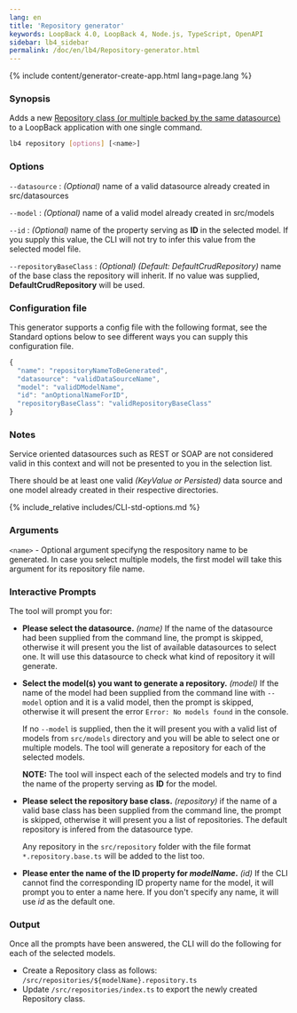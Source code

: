 ```yaml
---
lang: en
title: 'Repository generator'
keywords: LoopBack 4.0, LoopBack 4, Node.js, TypeScript, OpenAPI
sidebar: lb4_sidebar
permalink: /doc/en/lb4/Repository-generator.html
---
```


{% include content/generator-create-app.html lang=page.lang %}

### Synopsis

Adds a new
[Repository class (or multiple backed by the same datasource)](Repositories.md)
to a LoopBack application with one single command.

```sh
lb4 repository [options] [<name>]
```

### Options

`--datasource` : _(Optional)_ name of a valid datasource already created in
src/datasources

`--model` : _(Optional)_ name of a valid model already created in src/models

`--id` : _(Optional)_ name of the property serving as **ID** in the selected
model. If you supply this value, the CLI will not try to infer this value from
the selected model file.

`--repositoryBaseClass` : _(Optional)_ _(Default: DefaultCrudRepository)_ name
of the base class the repository will inherit. If no value was supplied,
**DefaultCrudRepository** will be used.

### Configuration file

This generator supports a config file with the following format, see the
Standard options below to see different ways you can supply this configuration
file.

```ts
{
  "name": "repositoryNameToBeGenerated",
  "datasource": "validDataSourceName",
  "model": "validDModelName",
  "id": "anOptionalNameForID",
  "repositoryBaseClass": "validRepositoryBaseClass"
}
```

### Notes

Service oriented datasources such as REST or SOAP are not considered valid in
this context and will not be presented to you in the selection list.

There should be at least one valid _(KeyValue or Persisted)_ data source and one
model already created in their respective directories.

{% include_relative includes/CLI-std-options.md %}

### Arguments

`<name>` - Optional argument specifyng the respository name to be generated. In
case you select multiple models, the first model will take this argument for its
repository file name.

### Interactive Prompts

The tool will prompt you for:

- **Please select the datasource.** _(name)_ If the name of the datasource had
  been supplied from the command line, the prompt is skipped, otherwise it will
  present you the list of available datasources to select one. It will use this
  datasource to check what kind of repository it will generate.

- **Select the model(s) you want to generate a repository.** _(model)_ If the
  name of the model had been supplied from the command line with `--model`
  option and it is a valid model, then the prompt is skipped, otherwise it will
  present the error `Error: No models found` in the console.

  If no `--model` is supplied, then the it will present you with a valid list of
  models from `src/models` directory and you will be able to select one or
  multiple models. The tool will generate a repository for each of the selected
  models.

  **NOTE:** The tool will inspect each of the selected models and try to find
  the name of the property serving as **ID** for the model.

- **Please select the repository base class.** _(repository)_ if the name of a
  valid base class has been supplied from the command line, the prompt is
  skipped, otherwise it will present you a list of repositories. The default
  repository is infered from the datasource type.

  Any repository in the `src/repository` folder with the file format
  `*.repository.base.ts` will be added to the list too.

- **Please enter the name of the ID property for _modelName_.** _(id)_ If the
  CLI cannot find the corresponding ID property name for the model, it will
  prompt you to enter a name here. If you don't specify any name, it will use
  _id_ as the default one.

### Output

Once all the prompts have been answered, the CLI will do the following for each
of the selected models.

- Create a Repository class as follows:
  `/src/repositories/${modelName}.repository.ts`
- Update `/src/repositories/index.ts` to export the newly created Repository
  class.
